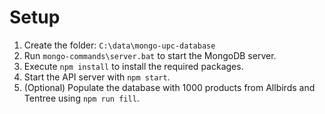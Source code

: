 # Setup

1. Create the folder: `C:\data\mongo-upc-database`
2. Run `mongo-commands\server.bat` to start the MongoDB server.
3. Execute `npm install` to install the required packages.
4. Start the API server with `npm start`.
5. (Optional) Populate the database with 1000 products from Allbirds and Tentree using `npm run fill`.

